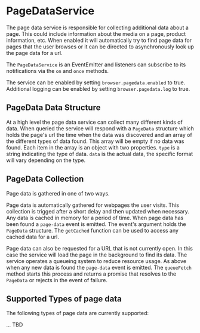 # PageDataService

The page data service is responsible for collecting additional data about a page. This could include
information about the media on a page, product information, etc. When enabled it will automatically
try to find page data for pages that the user browses or it can be directed to asynchronously look
up the page data for a url.

The `PageDataService` is an EventEmitter and listeners can subscribe to its notifications via the
`on` and `once` methods.

The service can be enabled by setting `browser.pagedata.enabled` to true. Additional logging can be
enabled by setting `browser.pagedata.log` to true.

## PageData Data Structure

At a high level the page data service can collect many different kinds of data. When queried the
service will respond with a `PageData` structure which holds the page's url the time when the data
was discovered and an array of the different types of data found. This array will be empty if no
data was found. Each item in the array is an object with two properties. `type` is a string
indicating the type of data. `data` is the actual data, the specific format will vary depending on
the type.

## PageData Collection

Page data is gathered in one of two ways.

Page data is automatically gathered for webpages the user visits. This collection is trigged after
a short delay and then updated when necessary. Any data is cached in memory for a period of time.
When page data has been found a `page-data` event is emitted. The event's argument holds the
`PageData` structure. The `getCached` function can be used to access any cached data for a url.

Page data can also be requested for a URL that is not currently open. In this case the service will
load the page in the background to find its data. The service operates a queueing system to reduce
resource usage. As above when any new data is found the `page-data` event is emitted. The
`queueFetch` method starts this process and returns a promise that resolves to the `PageData` or
rejects in the event of failure.

## Supported Types of page data

The following types of page data are currently supported:

... TBD
